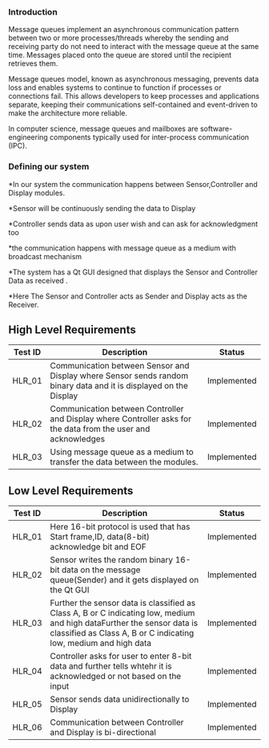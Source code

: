 ### Introduction

Message queues implement an asynchronous communication pattern between two or more processes/threads whereby the sending and receiving party do not need to interact with the message queue at the same time. Messages placed onto the queue are stored until the recipient retrieves them.

Message queues model, known as asynchronous messaging, prevents data loss and enables systems to continue to function if processes or connections fail. This allows developers to keep processes and applications separate, keeping their communications self-contained and event-driven to make the architecture more reliable.

In computer science, message queues and mailboxes are software-engineering components typically used for inter-process communication (IPC).

### Defining our system

*In our system the communication happens between Sensor,Controller and Display modules.

*Sensor will be continuously sending the data to Display

*Controller sends data as upon user wish and can ask for acknowledgment too

*the communication happens with message queue as a medium with broadcast mechanism

*The system has a Qt GUI designed that displays the Sensor and Controller Data as received .

*Here The Sensor and Controller acts as Sender and Display acts as the Receiver.


## High Level Requirements 

| **Test ID** | **Description** | **Status** |
|-------------|-----------------|------------|
|HLR_01        |       Communication between Sensor and Display where Sensor sends random binary data and it is displayed on the Display | Implemented|
|HLR_02        | Communication between Controller and Display where Controller asks for the data from the user and acknowledges| Implemented |
|HLR_03      | Using message queue as a medium to transfer the data between the modules.| Implemented |


## Low Level Requirements 

| **Test ID** | **Description** | **Status** |
|-------------|-----------------|------------|
|HLR_01        |       Here 16-bit protocol is used that has Start frame,ID, data(8-bit) acknowledge bit and EOF | Implemented|
|HLR_02        | Sensor writes the random binary 16-bit data on the message queue(Sender) and it gets displayed on the Qt GUI | Implemented |
|HLR_03      | Further the sensor data is classified as Class A, B or C indicating low, medium and high dataFurther the sensor data is classified as Class A, B or C indicating low, medium and high data| Implemented |
|HLR_04        |      Controller asks for user to enter 8-bit data and further tells whtehr it is acknowledged or not based on the input | Implemented|
|HLR_05        | Sensor sends data unidirectionally to Display | Implemented |
|HLR_06      | Communication between Controller and Display is bi-directional | Implemented |






